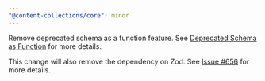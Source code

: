 ```yaml
---
"@content-collections/core": minor
---
```


Remove deprecated schema as a function feature.
See [Deprecated Schema as Function](https://www.content-collections.dev/docs/deprecations/schema-as-function) for  more details.

This change will also remove the dependency on Zod.
See [Issue #656](https://github.com/sdorra/content-collections/issues/656) for more details.
